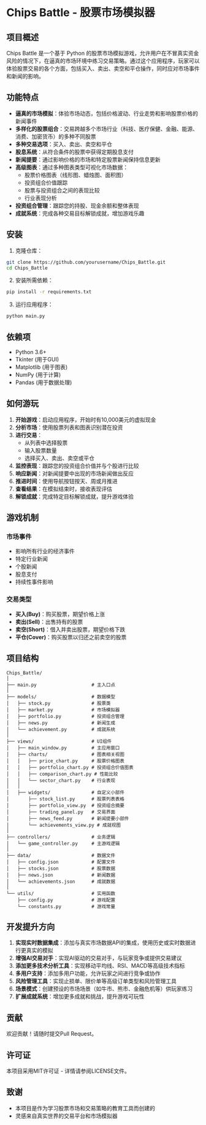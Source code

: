 


          
# Chips Battle - 股票市场模拟器

## 项目概述

Chips Battle 是一个基于 Python 的股票市场模拟游戏，允许用户在不冒真实资金风险的情况下，在逼真的市场环境中练习交易策略。通过这个应用程序，玩家可以体验股票交易的各个方面，包括买入、卖出、卖空和平仓操作，同时应对市场事件和新闻的影响。

## 功能特点

- **逼真的市场模拟**：体验市场动态，包括价格波动、行业走势和影响股票价格的新闻事件
- **多样化的股票组合**：交易跨越多个市场行业（科技、医疗保健、金融、能源、消费、加密货币）的多种不同股票
- **多种交易选项**：买入、卖出、卖空和平仓
- **股息系统**：从符合条件的股票中获得定期股息支付
- **新闻提要**：通过影响价格的市场和特定股票新闻保持信息更新
- **高级图表**：通过多种图表类型可视化市场数据：
  - 股票价格图表（线形图、蜡烛图、面积图）
  - 投资组合价值跟踪
  - 股票与投资组合之间的表现比较
  - 行业表现分析
- **投资组合管理**：跟踪您的持股、现金余额和整体表现
- **成就系统**：完成各种交易目标解锁成就，增加游戏乐趣

## 安装

1. 克隆仓库：
```bash
git clone https://github.com/yourusername/Chips_Battle.git
cd Chips_Battle
```

2. 安装所需依赖：
```bash
pip install -r requirements.txt
```

3. 运行应用程序：
```bash
python main.py
```

## 依赖项
- Python 3.6+
- Tkinter (用于GUI)
- Matplotlib (用于图表)
- NumPy (用于计算)
- Pandas (用于数据处理)

## 如何游玩
1. **开始游戏**：启动应用程序，开始时有10,000美元的虚拟现金
2. **分析市场**：使用股票列表和图表识别潜在投资
3. **进行交易**：
   - 从列表中选择股票
   - 输入股票数量
   - 选择买入、卖出、卖空或平仓
4. **监控表现**：跟踪您的投资组合价值并与个股进行比较
5. **响应新闻**：对新闻提要中出现的市场新闻做出反应
6. **推进时间**：使用导航按钮按天、周或月推进
7. **查看结果**：在模拟结束时，接收表现评估
8. **解锁成就**：完成特定目标解锁成就，提升游戏体验

## 游戏机制
### 市场事件
- 影响所有行业的经济事件
- 特定行业新闻
- 个股新闻
- 股息支付
- 持续性事件影响

### 交易类型
- **买入(Buy)**：购买股票，期望价格上涨
- **卖出(Sell)**：出售持有的股票
- **卖空(Short)**：借入并卖出股票，期望价格下跌
- **平仓(Cover)**：购买股票以归还之前卖空的股票

## 项目结构
```
Chips_Battle/
│
├── main.py                    # 主入口点
│
├── models/                    # 数据模型
│   ├── stock.py               # 股票类
│   ├── market.py              # 市场模拟器
│   ├── portfolio.py           # 投资组合管理
│   ├── news.py                # 新闻生成
│   └── achievement.py         # 成就系统
│
├── views/                     # UI组件
│   ├── main_window.py         # 主应用窗口
│   ├── charts/                # 图表相关视图
│   │   ├── price_chart.py     # 股票价格图表
│   │   ├── portfolio_chart.py # 投资组合价值图表
│   │   ├── comparison_chart.py # 性能比较
│   │   └── sector_chart.py    # 行业表现
│   │
│   ├── widgets/               # 自定义小部件
│       ├── stock_list.py      # 股票列表表格
│       ├── portfolio_view.py  # 投资组合摘要
│       ├── trading_panel.py   # 交易界面
│       ├── news_feed.py       # 新闻提要小部件
│       └── achievements_view.py # 成就视图
│
├── controllers/               # 业务逻辑
│   └── game_controller.py     # 主游戏逻辑
│
├── data/                      # 数据文件
│   ├── config.json            # 配置文件
│   ├── stocks.json            # 股票数据
│   ├── news.json              # 新闻数据
│   └── achievements.json      # 成就数据
│
└── utils/                     # 实用函数
    ├── config.py              # 游戏配置
    └── constants.py           # 游戏常量
```

## 开发提升方向
1. **实现实时数据集成**：添加与真实市场数据API的集成，使用历史或实时数据进行更真实的模拟
2. **增强AI交易对手**：实现AI驱动的交易对手，与玩家竞争或提供交易建议
3. **添加更多技术分析工具**：实现移动平均线、RSI、MACD等高级技术指标
4. **多用户支持**：添加多用户功能，允许玩家之间进行竞争或协作
5. **风险管理工具**：实现止损单、限价单等高级订单类型和风险管理工具
6. **场景模式**：创建预设的市场场景（如牛市、熊市、金融危机等）供玩家练习
7. **扩展成就系统**：增加更多成就和挑战，提升游戏可玩性

## 贡献
欢迎贡献！请随时提交Pull Request。

## 许可证
本项目采用MIT许可证 - 详情请参阅LICENSE文件。

## 致谢
- 本项目是作为学习股票市场和交易策略的教育工具而创建的
- 灵感来自真实世界的交易平台和市场模拟器

        